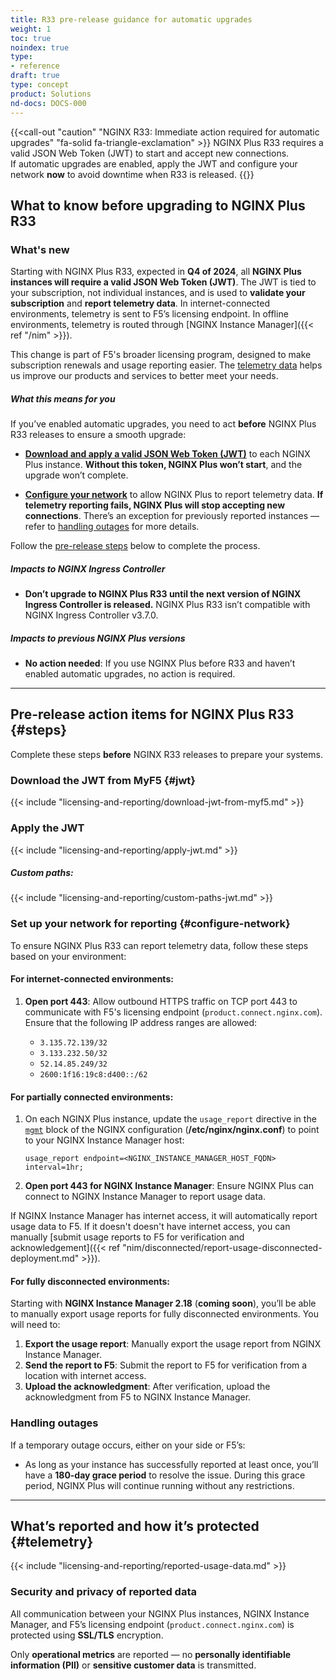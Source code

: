 ```yaml
---
title: R33 pre-release guidance for automatic upgrades
weight: 1
toc: true
noindex: true
type:
- reference
draft: true
type: concept
product: Solutions
nd-docs: DOCS-000
---
```


{{<call-out "caution" "NGINX R33: Immediate action required for automatic upgrades" "fa-solid fa-triangle-exclamation" >}}
NGINX Plus R33 requires a valid JSON Web Token (JWT) to start and accept new connections.
<br>
If automatic upgrades are enabled, apply the JWT and configure your network <strong>now</strong> to avoid downtime when R33 is released.
{{</call-out>}}

## What to know before upgrading to NGINX Plus R33

### What's new

Starting with NGINX Plus R33, expected in **Q4 of 2024**, all **NGINX Plus instances will require a valid JSON Web Token (JWT)**. The JWT is tied to your subscription, not individual instances, and is used to **validate your subscription** and **report telemetry data**. In internet-connected environments, telemetry is sent to F5’s licensing endpoint. In offline environments, telemetry is routed through [NGINX Instance Manager]({{< ref "/nim" >}}).

This change is part of F5's broader licensing program, designed to make subscription renewals and usage reporting easier. The [telemetry data](#telemetry) helps us improve our products and services to better meet your needs.

##### What this means for you

If you’ve enabled automatic upgrades, you need to act **before** NGINX Plus R33 releases to ensure a smooth upgrade:

- [**Download and apply a valid JSON Web Token (JWT)**](#jwt) to each NGINX Plus instance.
  **Without this token, NGINX Plus won’t start**, and the upgrade won’t complete.

- [**Configure your network**](#configure-network) to allow NGINX Plus to report telemetry data.
  **If telemetry reporting fails, NGINX Plus will stop accepting new connections**.
  There’s an exception for previously reported instances — refer to [handling outages](#handling-outages) for more details.

Follow the [pre-release steps](#steps) below to complete the process.

##### Impacts to NGINX Ingress Controller

- **Don’t upgrade to NGINX Plus R33 until the next version of NGINX Ingress Controller is released.**
  NGINX Plus R33 isn’t compatible with NGINX Ingress Controller v3.7.0.

##### Impacts to previous NGINX Plus versions

- **No action needed**:
  If you use NGINX Plus before R33 and haven’t enabled automatic upgrades, no action is required.
---

## Pre-release action items for NGINX Plus R33 {#steps}

Complete these steps **before** NGINX R33 releases to prepare your systems.

### Download the JWT from MyF5 {#jwt}

{{< include "licensing-and-reporting/download-jwt-from-myf5.md" >}}

### Apply the JWT

{{< include "licensing-and-reporting/apply-jwt.md" >}}

##### Custom paths:

{{< include "licensing-and-reporting/custom-paths-jwt.md" >}}


### Set up your network for reporting {#configure-network}

To ensure NGINX Plus R33 can report telemetry data, follow these steps based on your environment:

#### For internet-connected environments:

1. **Open port 443**:
   Allow outbound HTTPS traffic on TCP port 443 to communicate with F5's licensing endpoint (`product.connect.nginx.com`). Ensure that the following IP address ranges are allowed:

   - `3.135.72.139/32`
   - `3.133.232.50/32`
   - `52.14.85.249/32`
   - `2600:1f16:19c8:d400::/62`

#### For partially connected environments:

1. On each NGINX Plus instance, update the `usage_report` directive in the [`mgmt`](https://nginx.org/en/docs/ngx_mgmt_module.html) block of the NGINX configuration (**/etc/nginx/nginx.conf**) to point to your NGINX Instance Manager host:

   ``` nginx
   usage_report endpoint=<NGINX_INSTANCE_MANAGER_HOST_FQDN> interval=1hr;
   ```

1. **Open port 443 for NGINX Instance Manager**:
   Ensure NGINX Plus can connect to NGINX Instance Manager to report usage data.

If NGINX Instance Manager has internet access, it will automatically report usage data to F5. If it doesn't doesn't have internet access, you can manually [submit usage reports to F5 for verification and acknowledgement]({{< ref "nim/disconnected/report-usage-disconnected-deployment.md" >}}).


#### For fully disconnected environments:

Starting with **NGINX Instance Manager 2.18** (**coming soon**), you’ll be able to manually export usage reports for fully disconnected environments. You will need to:

1. **Export the usage report**: Manually export the usage report from NGINX Instance Manager.
2. **Send the report to F5**: Submit the report to F5 for verification from a location with internet access.
3. **Upload the acknowledgment**: After verification, upload the acknowledgment from F5 to NGINX Instance Manager.

### Handling outages

If a temporary outage occurs, either on your side or F5’s:

- As long as your instance has successfully reported at least once, you’ll have a **180-day grace period** to resolve the issue.
  During this grace period, NGINX Plus will continue running without any restrictions.

---

## What’s reported and how it’s protected {#telemetry}

{{< include "licensing-and-reporting/reported-usage-data.md" >}}

### Security and privacy of reported data

All communication between your NGINX Plus instances, NGINX Instance Manager, and F5’s licensing endpoint (`product.connect.nginx.com`) is protected using **SSL/TLS** encryption.

Only **operational metrics** are reported — no **personally identifiable information (PII)** or **sensitive customer data** is transmitted.
